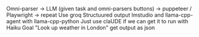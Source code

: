 Omni-parser -> LLM (given task and omni-parsers buttons)  -> puppeteer / Playwright -> repeat
Use groq
Structuured output lmstudio and llama-cpp-agent with llama-cpp-python
Just use claUDE if we can get it to run with Haiku
Goal "Look up weather in London" get output as json
